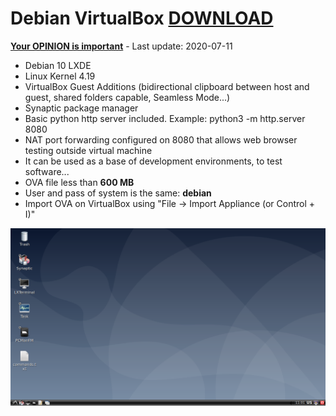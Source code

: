 # Debian VirtualBox [DOWNLOAD](https://github.com/Virtual-Machines/Debian-VirtualBox/releases/download/latest/Debian.ova)
[**Your OPINION is important**](https://github.com/Virtual-Machines/Debian-VirtualBox/issues/1) - Last update: 2020-07-11

- Debian 10 LXDE
- Linux Kernel 4.19
- VirtualBox Guest Additions (bidirectional clipboard between host and guest, shared folders capable, Seamless Mode...)
- Synaptic package manager
- Basic python http server included. Example: python3 -m http.server 8080
- NAT port forwarding configured on 8080 that allows web browser testing outside virtual machine
- It can be used as a base of development environments, to test software...
- OVA file less than **600 MB**
- User and pass of system is the same: **debian**
- Import OVA on VirtualBox using "File -> Import Appliance (or Control + I)"

![Debian](https://raw.githubusercontent.com/Virtual-Machines/Debian-VirtualBox/master/debian.png)



